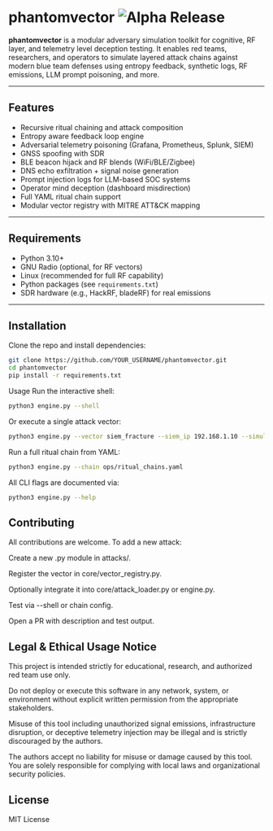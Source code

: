 # phantomvector ![Alpha Release](https://img.shields.io/badge/status-alpha-red)

**phantomvector** is a modular adversary simulation toolkit for cognitive, RF layer, and telemetry level deception testing. It enables red teams, researchers, and operators to simulate layered attack chains against modern blue team defenses using entropy feedback, synthetic logs, RF emissions, LLM prompt poisoning, and more.

---

## Features

- Recursive ritual chaining and attack composition
- Entropy aware feedback loop engine
- Adversarial telemetry poisoning (Grafana, Prometheus, Splunk, SIEM)
- GNSS spoofing with SDR
- BLE beacon hijack and RF blends (WiFi/BLE/Zigbee)
- DNS echo exfiltration + signal noise generation
- Prompt injection logs for LLM-based SOC systems
- Operator mind deception (dashboard misdirection)
- Full YAML ritual chain support
- Modular vector registry with MITRE ATT&CK mapping

---

## Requirements

- Python 3.10+
- GNU Radio (optional, for RF vectors)
- Linux (recommended for full RF capability)
- Python packages (see `requirements.txt`)
- SDR hardware (e.g., HackRF, bladeRF) for real emissions

---

## Installation

Clone the repo and install dependencies:

```bash
git clone https://github.com/YOUR_USERNAME/phantomvector.git
cd phantomvector
pip install -r requirements.txt
```
Usage
Run the interactive shell:

```bash
python3 engine.py --shell
```

Or execute a single attack vector:
```bash
python3 engine.py --vector siem_fracture --siem_ip 192.168.1.10 --simulation
```

Run a full ritual chain from YAML:
```bash
python3 engine.py --chain ops/ritual_chains.yaml
```

All CLI flags are documented via:
```bash
python3 engine.py --help
```

## Contributing
All contributions are welcome. To add a new attack:

Create a new .py module in attacks/.

Register the vector in core/vector_registry.py.

Optionally integrate it into core/attack_loader.py or engine.py.

Test via --shell or chain config.

Open a PR with description and test output.

## Legal & Ethical Usage Notice
This project is intended strictly for educational, research, and authorized red team use only.

Do not deploy or execute this software in any network, system, or environment without explicit written permission from the appropriate stakeholders.

Misuse of this tool including unauthorized signal emissions, infrastructure disruption, or deceptive telemetry injection may be illegal and is strictly discouraged by the authors.

The authors accept no liability for misuse or damage caused by this tool. You are solely responsible for complying with local laws and organizational security policies.

## License
MIT License 

